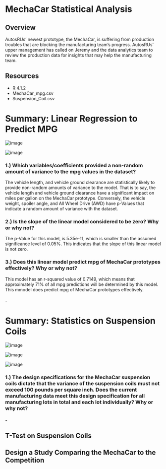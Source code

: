 # MechaCar Statistical Analysis

## Overview
AutosRUs’ newest prototype, the MechaCar, is suffering from production troubles that are blocking the manufacturing team’s progress. AutosRUs’ upper management has called on Jeremy and the data analytics team to review the production data for insights that may help the manufacturing team.

## Resources
* R 4.1.2 
* MechaCar_mpg.csv
* Suspension_Coil.csv

# Summary: Linear Regression to Predict MPG

![image](https://user-images.githubusercontent.com/87340105/156869849-798c005f-7d0d-4690-bf48-9be51f46375f.png)

![image](https://user-images.githubusercontent.com/87340105/156869703-00935023-0274-471c-b39c-494411745626.png)

### 1.) Which variables/coefficients provided a non-random amount of variance to the mpg values in the dataset? 
The vehicle length, and vehicle ground clearance are statistically likely to provide non-random amounts of variance to the model. That is to say, the vehicle length and vehicle ground clearance have a significant impact on miles per gallon on the MechaCar prototype. Conversely, the vehicle weight, spoiler angle, and All Wheel Drive (AWD) have p-Values that indicate a random amount of variance with the dataset.

### 2.) Is the slope of the linear model considered to be zero? Why or why not? 
The p-Value for this model, is 5.35e-11, which is smaller than the assumed significance level of 0.05%. This indicates that the slope of this linear model is not zero.

### 3.) Does this linear model predict mpg of MechaCar prototypes effectively? Why or why not? 
This model has an r-squared value of 0.7149, which means that approximately 71% of all mpg predictions will be determined by this model. This mmodel does predict mpg of MechaCar prototypes effectively.

###### -
# Summary: Statistics on Suspension Coils

![image](https://user-images.githubusercontent.com/87340105/156869935-d2c263f5-bb5d-4dfb-9b9d-4f44da7a3280.png)

![image](https://user-images.githubusercontent.com/87340105/156869975-37b2e515-dbbe-49b8-afe9-2880fc8db322.png)

![image](https://user-images.githubusercontent.com/87340105/156869982-0fa09d70-c36f-41e6-b402-5097638ae737.png)

### 1.) The design specifications for the MechaCar suspension coils dictate that the variance of the suspension coils must not exceed 100 pounds per square inch. Does the current manufacturing data meet this design specification for all manufacturing lots in total and each lot individually? Why or why not?



##### -
## T-Test on Suspension Coils



## Design a Study Comparing the MechaCar to the Competition
